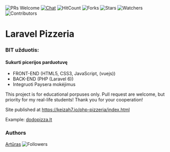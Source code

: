 ![PRs Welcome](https://img.shields.io/badge/PRs-welcome-brightgreen.svg)
[![Chat](https://img.shields.io/discord/620935790867906561?label=chat)](https://discordapp.com/channels/620935790867906561)
![HitCount](http://hits.dwyl.io/keizah7/php-pizzeria.svg)
![Forks](https://img.shields.io/github/forks/keizah7/php-pizzeria?style=social)
![Stars](https://img.shields.io/github/stars/keizah7/php-pizzeria?style=social)
![Watchers](https://img.shields.io/github/watchers/keizah7/php-pizzeria?style=social)
![Contributors](https://img.shields.io/github/contributors/keizah7/php-pizzeria)

# Laravel Pizzeria
### BIT užduotis:

#### Sukurti picerijos parduotuvę
- FRONT-END (HTML5, CSS3, JavaScript, (vuejs))
- BACK-END (PHP (Laravel 6))
- Integruoti Paysera mokėjimus

This project is for educational porpuses only. Pull request are welcome, but priority for my real-life students! Thank you for your cooperation!

Site published at https://keizah7.io/php-pizzeria/index.html

Example: [dodopizza.lt](https://dodopizza.lt)

### Authors
[Artūras](https://github.com/keizah7) ![Followers](https://img.shields.io/github/followers/keizah7?style=social)